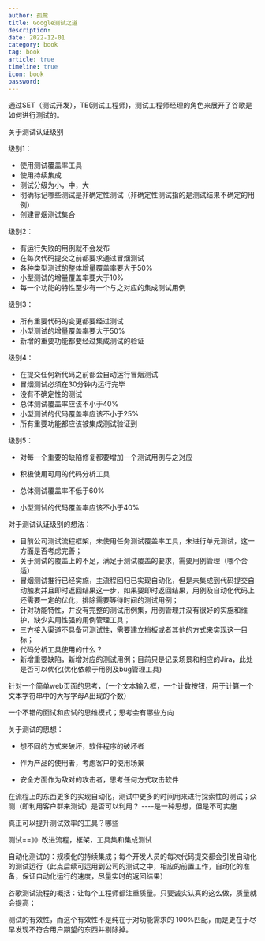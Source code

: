 ```yaml
---
author: 孤鹜
title: Google测试之道
description: 
date: 2022-12-01
category: book
tag: book
article: true
timeline: true
icon: book
password: 
---
```




通过SET（测试开发），TE(测试工程师)，测试工程师经理的角色来展开了谷歌是如何进行测试的。

关于测试认证级别

级别1：

- 使用测试覆盖率工具
- 使用持续集成
- 测试分级为小，中，大
- 明确标记哪些测试是非确定性测试（非确定性测试指的是测试结果不确定的用例）
- 创建冒烟测试集合

级别2：

- 有运行失败的用例就不会发布
- 在每次代码提交之前都要求通过冒烟测试
- 各种类型测试的整体增量覆盖率要大于50%
- 小型测试的增量覆盖率要大于10%
- 每一个功能的特性至少有一个与之对应的集成测试用例

级别3：

- 所有重要代码的变更都要经过测试
- 小型测试的增量覆盖率要大于50%
- 新增的重要功能都要经过集成测试的验证

级别4：

- 在提交任何新代码之前都会自动运行冒烟测试
- 冒烟测试必须在30分钟内运行完毕
- 没有不确定性的测试
- 总体测试覆盖率应该不小于40%
- 小型测试的代码覆盖率应该不小于25%
- 所有重要功能都应该被集成测试验证到

级别5：

- 对每一个重要的缺陷修复都要增加一个测试用例与之对应

- 积极使用可用的代码分析工具

- 总体测试覆盖率不低于60%

- 小型测试的代码覆盖率应该不小于40%

  

对于测试认证级别的想法：

- 目前公司测试流程框架，未使用任务测试覆盖率工具，未进行单元测试，这一方面是否考虑完善；
- 关于测试的覆盖上的不足，满足于测试覆盖的要求，需要用例管理（哪个合适）
- 冒烟测试推行已经实施，主流程回归已实现自动化，但是未集成到代码提交自动触发并且即时返回结果这一步，如果要即时返回结果，用例及自动化代码上还需要一定的优化，排除需要等待时间的测试用例；
- 针对功能特性，并没有完整的测试用例集，用例管理并没有很好的实施和维护，缺少实用性强的用例管理工具；
- 三方接入渠道不具备可测试性，需要建立挡板或者其他的方式来实现这一目标；
- 代码分析工具使用的什么？
- 新增重要缺陷，新增对应的测试用例；目前只是记录场景和相应的Jira，此处是否可以优化(优化依赖于用例及bug管理工具)

针对一个简单web页面的思考，（一个文本输入框，一个计数按钮，用于计算一个文本字符串中的大写字母A出现的个数）<!--【P125】-->

一个不错的面试和应试的思维模式；思考会有哪些方向

关于测试的思想：

-  想不同的方式来破坏，软件程序的破坏者

- 作为产品的使用者，考虑客户的使用场景

- 安全方面作为敌对的攻击者，思考任何方式攻击软件

  

在流程上的东西更多的实现自动化，测试中更多的时间用来进行探索性的测试；众测（即利用客户群来测试）是否可以利用？ ----是一种思想，但是不可实施

真正可以提升测试效率的工具？哪些

测试==》》改进流程，框架，工具集和集成测试

自动化测试的：规模化的持续集成；每个开发人员的每次代码提交都会引发自动化的测试运行（此点后续可运用到公司的测试之中，相应的前置工作，自动化的准备，保证自动化运行的速度，尽量实时的返回结果）

谷歌测试流程的概括：让每个工程师都注重质量。只要诚实认真的这么做，质量就会提高；

测试的有效性，而这个有效性不是纯在于对功能需求的 100%匹配，而是更在于尽早发现不符合用户期望的东西并剔除掉。


